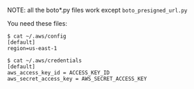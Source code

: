 
NOTE:  all the boto*.py files work except `boto_presigned_url.py`

You need these files:

```
$ cat ~/.aws/config
[default]
region=us-east-1

$ cat ~/.aws/credentials
[default]
aws_access_key_id = ACCESS_KEY_ID
aws_secret_access_key = AWS_SECRET_ACCESS_KEY
```
